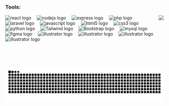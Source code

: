 <h3 align="left">Tools:</h3>


<img align="right" height="150" src="https://media4.giphy.com/media/v1.Y2lkPTc5MGI3NjExNXhpNDA0ZWRqOWFycGdrZ2t4ZzJyYzMzMGd2N2U4bGR3MXlkdXhtZiZlcD12MV9pbnRlcm5hbF9naWZfYnlfaWQmY3Q9Zw/qoHf1p7uXvna0/giphy.gif"  />

<div align="left">
  <img src="https://cdn.jsdelivr.net/gh/devicons/devicon/icons/react/react-original.svg" height="42" alt="react logo"  />
  <img width="10" />
  <img src="https://cdn.jsdelivr.net/gh/devicons/devicon/icons/nodejs/nodejs-original.svg" height="42" alt="nodejs logo"  />
  <img width="10" />
  <img src="https://cdn.jsdelivr.net/gh/devicons/devicon/icons/express/express-original.svg" height="42" alt="express logo"  />
  <img width="10" />
  <img src="https://cdn.jsdelivr.net/gh/devicons/devicon/icons/php/php-original.svg" height="42" alt="php logo"  />
  <img width="10" />
  <img src="https://cdn.jsdelivr.net/gh/devicons/devicon/icons/laravel/laravel-original.svg" height="42" alt="laravel logo"  />
  <img width="10" />
  <img src="https://cdn.jsdelivr.net/gh/devicons/devicon/icons/javascript/javascript-original.svg" height="42" alt="javascript logo"  />
  <img width="10" />
  <img src="https://cdn.jsdelivr.net/gh/devicons/devicon/icons/html5/html5-original.svg" height="42" alt="html5 logo"  />
  <img width="10" />
  <img src="https://cdn.jsdelivr.net/gh/devicons/devicon/icons/css3/css3-original.svg" height="42" alt="css3 logo"  />
  <img width="10" />
  <img src="https://cdn.jsdelivr.net/gh/devicons/devicon/icons/python/python-original.svg" height="42" alt="python logo"  />
  <img width="10" />
  <img src="https://www.vectorlogo.zone/logos/tailwindcss/tailwindcss-icon.svg" height="42" alt="Tailwind logo"  />
  <img width="10" />
  <img src="https://cdn.jsdelivr.net/gh/devicons/devicon/icons/bootstrap/bootstrap-original.svg" height="42" alt="Bootstrap logo"  />
  <img width="10" />
  <img src="https://cdn.jsdelivr.net/gh/devicons/devicon/icons/mysql/mysql-original.svg" height="42" alt="mysql logo"  />
  <img width="10" />
  <img src="https://cdn.jsdelivr.net/gh/devicons/devicon/icons/figma/figma-original.svg" height="42" alt="figma logo"  />
  <img width="10" />
  <img src="https://www.vectorlogo.zone/logos/adobe_illustrator/adobe_illustrator-icon.svg" height="42" alt="illustrator logo"  />
  <img width="10" />
  <img src="https://www.vectorlogo.zone/logos/getpostman/getpostman-icon.svg" height="42" alt="illustrator logo"  />
  <img width="10" />
  <img src="https://www.vectorlogo.zone/logos/git-scm/git-scm-icon.svg" height="42" alt="illustrator logo"  />
  <img width="10" />
  <img src="https://www.svgrepo.com/show/353612/cpanel.svg" height="42" alt="illustrator logo"  />
</div>

<br clear="both">

<br clear="both">

<img src="https://raw.githubusercontent.com/ichramsyah/ichramsyah/output/snake.svg" alt="Snake animation" />

###
